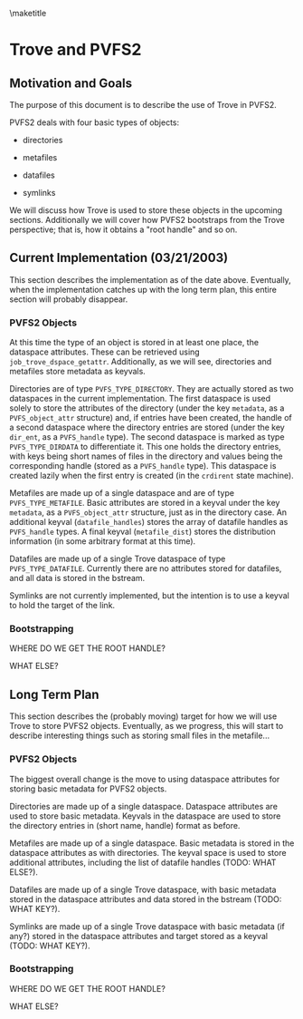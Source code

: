 \maketitle
# Trove and PVFS2

## Motivation and Goals

The purpose of this document is to describe the use of Trove in PVFS2.

PVFS2 deals with four basic types of objects:

-   directories

-   metafiles

-   datafiles

-   symlinks

We will discuss how Trove is used to store these objects in the upcoming
sections. Additionally we will cover how PVFS2 bootstraps from the Trove
perspective; that is, how it obtains a "root handle" and so on.

## Current Implementation (03/21/2003)

This section describes the implementation as of the date above.
Eventually, when the implementation catches up with the long term plan,
this entire section will probably disappear.

### PVFS2 Objects

At this time the type of an object is stored in at least one place, the
dataspace attributes. These can be retrieved using
`job_trove_dspace_getattr`. Additionally, as we will see, directories
and metafiles store metadata as keyvals.

Directories are of type `PVFS_TYPE_DIRECTORY`. They are actually stored
as two dataspaces in the current implementation. The first dataspace is
used solely to store the attributes of the directory (under the key
`metadata`, as a `PVFS_object_attr` structure) and, if entries have been
created, the handle of a second dataspace where the directory entries
are stored (under the key `dir_ent`, as a `PVFS_handle` type). The
second dataspace is marked as type `PVFS_TYPE_DIRDATA` to differentiate
it. This one holds the directory entries, with keys being short names of
files in the directory and values being the corresponding handle (stored
as a `PVFS_handle` type). This dataspace is created lazily when the
first entry is created (in the `crdirent` state machine).

Metafiles are made up of a single dataspace and are of type
`PVFS_TYPE_METAFILE`. Basic attributes are stored in a keyval under the
key `metadata`, as a `PVFS_object_attr` structure, just as in the
directory case. An additional keyval (`datafile_handles`) stores the
array of datafile handles as `PVFS_handle` types. A final keyval
(`metafile_dist`) stores the distribution information (in some arbitrary
format at this time).

Datafiles are made up of a single Trove dataspace of type
`PVFS_TYPE_DATAFILE`. Currently there are no attributes stored for
datafiles, and all data is stored in the bstream.

Symlinks are not currently implemented, but the intention is to use a
keyval to hold the target of the link.

### Bootstrapping

WHERE DO WE GET THE ROOT HANDLE?

WHAT ELSE?

## Long Term Plan

This section describes the (probably moving) target for how we will use
Trove to store PVFS2 objects. Eventually, as we progress, this will
start to describe interesting things such as storing small files in the
metafile\...

### PVFS2 Objects

The biggest overall change is the move to using dataspace attributes for
storing basic metadata for PVFS2 objects.

Directories are made up of a single dataspace. Dataspace attributes are
used to store basic metadata. Keyvals in the dataspace are used to store
the directory entries in (short name, handle) format as before.

Metafiles are made up of a single dataspace. Basic metadata is stored in
the dataspace attributes as with directories. The keyval space is used
to store additional attributes, including the list of datafile handles
(TODO: WHAT ELSE?).

Datafiles are made up of a single Trove dataspace, with basic metadata
stored in the dataspace attributes and data stored in the bstream (TODO:
WHAT KEY?).

Symlinks are made up of a single Trove dataspace with basic metadata (if
any?) stored in the dataspace attributes and target stored as a keyval
(TODO: WHAT KEY?).

### Bootstrapping

WHERE DO WE GET THE ROOT HANDLE?

WHAT ELSE?
